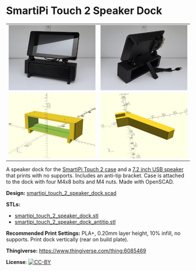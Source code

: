 # SmartiPi Touch 2 Speaker Dock

<table>
<tr>
<td><a href="images/photo1.jpg"><img src="images/photo1.thumb.jpg" alt="Photo 1"/></a></td>
<td><a href="images/photo2.jpg"><img src="images/photo2.thumb.jpg" alt="Photo 2"/></a></td>
</tr>
<tr>
<td><a href="images/rendering1.png"><img src="images/rendering1.thumb.png" alt="Rendering 1"/></a></td>
<td><a href="images/rendering2.png"><img src="images/rendering2.thumb.png" alt="Rendering 2"/></a></td>
</tr>
</table>

A speaker dock for the [SmartiPi Touch 2 case](https://smarticase.com/products/smartipi-touch-2) and a [7.2 inch USB speaker](https://www.amazon.com/gp/product/B086JXJ1LF/) that prints with no supports. Includes an anti-tip bracket. Case is attached to the dock with four M4x8 bolts and M4 nuts. Made with OpenSCAD.

**Design:** [smartipi_touch_2_speaker_dock.scad](smartipi_touch_2_speaker_dock.scad)

**STLs:**

* [smartipi_touch_2_speaker_dock.stl](stl/smartipi_touch_2_speaker_dock.stl)
* [smartipi_touch_2_speaker_dock_antitip.stl](stl/smartipi_touch_2_speaker_dock_antitip.stl)

**Recommended Print Settings:** PLA+, 0.20mm layer height, 10% infill, no supports. Print dock vertically (rear on build plate).

**Thingiverse:** https://www.thingiverse.com/thing:6085469

**License**: [![CC-BY](https://i.creativecommons.org/l/by/4.0/80x15.png)](http://creativecommons.org/licenses/by/4.0/)
